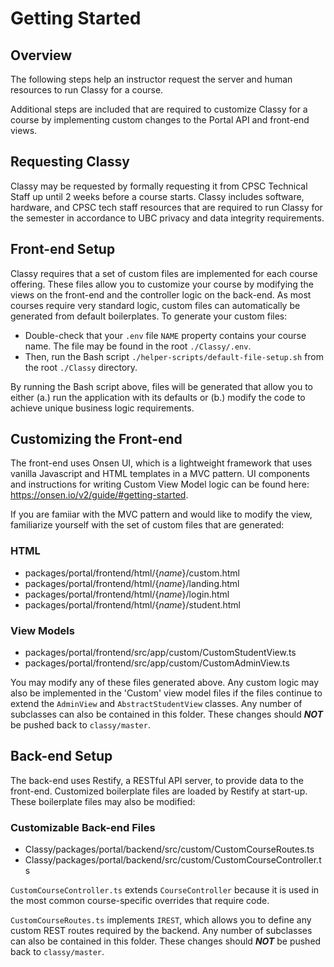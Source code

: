 # Getting Started

## Overview

The following steps help an instructor request the server and human resources to run Classy for a course.

Additional steps are included that are required to customize Classy for a course by implementing custom changes to the Portal API and front-end views.

## Requesting Classy

Classy may be requested by formally requesting it from CPSC Technical Staff up until 2 weeks before a course starts. Classy includes software, hardware, and CPSC tech staff resources that are required to run Classy for the semester in accordance to UBC privacy and data integrity requirements.

## Front-end Setup

Classy requires that a set of custom files are implemented for each course offering. These files allow you to customize your course by modifying the views on the front-end and the controller logic on the back-end. As most courses require very standard logic, custom files can automatically be generated from default boilerplates. To generate your custom files:

- Double-check that your `.env` file `NAME` property contains your course name. The file may be found in the root `./Classy/.env`.
- Then, run the Bash script `./helper-scripts/default-file-setup.sh` from the root `./Classy` directory.

By running the Bash script above, files will be generated that allow you to either (a.) run the application with its defaults or (b.) modify the code to achieve unique business logic requirements.

## Customizing the Front-end

The front-end uses Onsen UI, which is a lightweight framework that uses vanilla Javascript and HTML templates in a MVC pattern. UI components and instructions for writing Custom View Model logic can be found here: https://onsen.io/v2/guide/#getting-started.

If you are famiiar with the MVC pattern and would like to modify the view, familiarize yourself with the set of custom files that are generated:

### HTML

- packages/portal/frontend/html/{*name*}/custom.html
- packages/portal/frontend/html/{*name*}/landing.html
- packages/portal/frontend/html/{*name*}/login.html
- packages/portal/frontend/html/{*name*}/student.html

### View Models

- packages/portal/frontend/src/app/custom/CustomStudentView.ts
- packages/portal/frontend/src/app/custom/CustomAdminView.ts

You may modify any of these files generated above. Any custom logic may also be implemented in the 'Custom' view model files if the files continue to extend the  `AdminView` and `AbstractStudentView` classes. Any number of subclasses can also be contained in this folder.  These changes should ***NOT*** be pushed back to `classy/master`.


## Back-end Setup

The back-end uses Restify, a RESTful API server, to provide data to the front-end. Customized boilerplate files are loaded by Restify at start-up. These boilerplate files may also be modified:

### Customizable Back-end Files

- Classy/packages/portal/backend/src/custom/CustomCourseRoutes.ts
- Classy/packages/portal/backend/src/custom/CustomCourseController.ts

`CustomCourseController.ts` extends `CourseController` because it is used in the most common course-specific overrides that require code. 

`CustomCourseRoutes.ts` implements `IREST`, which allows you to define any custom REST routes required by the backend. Any number of subclasses can also be contained in this folder. These changes should ***NOT*** be pushed back to `classy/master`.

